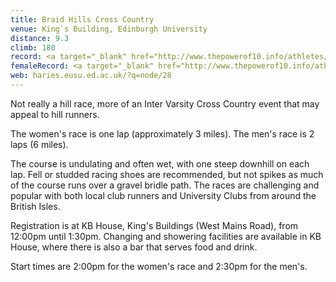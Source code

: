 ```yaml
---
title: Braid Hills Cross Country
venue: King`s Building, Edinburgh University
distance: 9.3
climb: 180
record: <a target="_blank" href="http://www.thepowerof10.info/athletes/profile.aspx?athleteid=1695">James Walsh</a>, 0:30:38 (2004)
femaleRecord: <a target="_blank" href="http://www.thepowerof10.info/athletes/profile.aspx?athleteid=11462">Felicity Milton</a>, 0:17:26 (2006)
web: haries.eusu.ed.ac.uk/?q=node/28
---
```

Not really a hill race, more of an Inter Varsity Cross Country event that may appeal to hill runners.

The women's race is one lap (approximately 3 miles). The men's race is 2 laps (6 miles).

The course is undulating and often wet, with one steep downhill on each lap. Fell or studded racing shoes are recommended, but not spikes as much of the course runs over a gravel bridle path. The races are challenging and popular with both local club runners and University Clubs from around the British Isles.

Registration is at KB House, King's Buildings (West Mains Road), from 12:00pm until 1:30pm. Changing and showering facilities are available in KB House, where there is also a bar that serves food and drink.

Start times are 2:00pm for the women's race and 2:30pm for the men's.